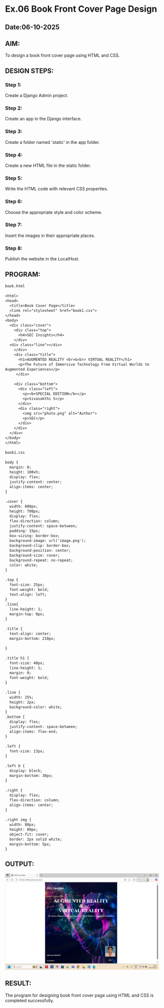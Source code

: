 # Ex.06 Book Front Cover Page Design
## Date:06-10-2025

## AIM:
To design a book front cover page using HTML and CSS.

## DESIGN STEPS:

### Step 1:
Create a Django Admin project.

### Step 2:
Create an app in the Django interface.

### Step 3:
Create a folder named 'static' in the app folder.

### Step 4:
Create a new HTML file in the static folder.

### Step 5:
Write the HTML code with relevant CSS properties.

### Step 6:
Choose the appropriate style and color scheme.

### Step 7:
Insert the images in their appropriate places.

### Step 8:
Publish the website in the LocalHost.

## PROGRAM:
```
book.html

<html>
<head>
  <title>Book Cover Page</title>
  <link rel="stylesheet" href="book1.css">
</head>
<body>
  <div class="cover">
    <div class="top">
      <h4>SEC Insights</h4>
    </div>
  <div class="line"></div>
    </div>
    <div class="title">
      <h1>AUGMENTED REALITY <br>&<br> VIRTUAL REALITY</h1>
      <p>The Future of Immersive Technology From Virtual Worlds to Augmented Experiences</p>
     </div>

    <div class="bottom">
      <div class="left">
        <p><b>SPECIAL EDITION</b></p>
        <p>Sivasakthi S</p>
      </div>
      <div class="right">
        <img src="photo.png" alt="Author">
        <p>SEC</p>
      </div>
    </div>
  </div>
</body>
</html>

book1.css

body {
  margin: 0;
  height: 100vh;
  display: flex;
  justify-content: center;
  align-items: center;
}

.cover {
  width: 600px;
  height: 700px;
  display: flex;
  flex-direction: column;
  justify-content: space-between;
  padding: 15px;
  box-sizing: border-box;
  background-image: url('image.png'); 
  background-clip: border-box;           
  background-position: center;    
  background-size: cover;     
  background-repeat: no-repeat;
  color: white;
}

.top {
  font-size: 25px;
  font-weight: bold;
  text-align: left;
}
.line{
  line-height: 1;
  margin-top: 0px;
}

.title {
  text-align: center;
  margin-bottom: 210px;

}

.title h1 {
  font-size: 40px;
  line-height: 1;
  margin: 0;
  font-weight: bold;
}

.line {
  width: 25%;
  height: 2px;               
  background-color: white;  
}
.bottom {
  display: flex;
  justify-content: space-between;
  align-items: flex-end;
}

.left {
  font-size: 13px;
}

.left b {
  display: block;
  margin-bottom: 30px;
}

.right {
  display: flex;
  flex-direction: column;
  align-items: center;
}

.right img {
  width: 80px;
  height: 80px;
  object-fit: cover;
  border: 2px solid white;
  margin-bottom: 5px;
}
```


## OUTPUT:
![alt text](book-1.png)

## RESULT:
The program for designing book front cover page using HTML and CSS is completed successfully.
